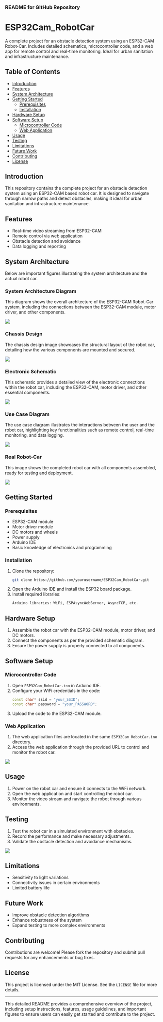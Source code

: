 ### README for GitHub Repository

# ESP32Cam_RobotCar

A complete project for an obstacle detection system using an ESP32-CAM Robot-Car. Includes detailed schematics, microcontroller code, and a web app for remote control and real-time monitoring. Ideal for urban sanitation and infrastructure maintenance.

## Table of Contents

- [Introduction](#introduction)
- [Features](#features)
- [System Architecture](#system-architecture)
- [Getting Started](#getting-started)
  - [Prerequisites](#prerequisites)
  - [Installation](#installation)
- [Hardware Setup](#hardware-setup)
- [Software Setup](#software-setup)
  - [Microcontroller Code](#microcontroller-code)
  - [Web Application](#web-application)
- [Usage](#usage)
- [Testing](#testing)
- [Limitations](#limitations)
- [Future Work](#future-work)
- [Contributing](#contributing)
- [License](#license)

## Introduction

This repository contains the complete project for an obstacle detection system using an ESP32-CAM based robot car. It is designed to navigate through narrow paths and detect obstacles, making it ideal for urban sanitation and infrastructure maintenance.

## Features

- Real-time video streaming from ESP32-CAM
- Remote control via web application
- Obstacle detection and avoidance
- Data logging and reporting

## System Architecture

Below are important figures illustrating the system architecture and the actual robot car.

### System Architecture Diagram

This diagram shows the overall architecture of the ESP32-CAM Robot-Car system, including the connections between the ESP32-CAM module, motor driver, and other components.

![](Schemas/Architecture.png)

### Chassis Design

The chassis design image showcases the structural layout of the robot car, detailing how the various components are mounted and secured.

![](Schemas/Chassis.png)

### Electronic Schematic

This schematic provides a detailed view of the electronic connections within the robot car, including the ESP32-CAM, motor driver, and other essential components.

![](Schemas/Electronique_schema.png)

### Use Case Diagram

The use case diagram illustrates the interactions between the user and the robot car, highlighting key functionalities such as remote control, real-time monitoring, and data logging.

![](Schemas/UseCases.png)

### Real Robot-Car

This image shows the completed robot car with all components assembled, ready for testing and deployment.

![](Schemas/Robot-car.PNG)

## Getting Started

### Prerequisites

- ESP32-CAM module
- Motor driver module
- DC motors and wheels
- Power supply
- Arduino IDE
- Basic knowledge of electronics and programming

### Installation

1. Clone the repository:
   ```sh
   git clone https://github.com/yourusername/ESP32Cam_RobotCar.git
   ```
2. Open the Arduino IDE and install the ESP32 board package.
3. Install required libraries:
   ```sh
   Arduino libraries: WiFi, ESPAsyncWebServer, AsyncTCP, etc.
   ```

## Hardware Setup

1. Assemble the robot car with the ESP32-CAM module, motor driver, and DC motors.
2. Connect the components as per the provided schematic diagram.
3. Ensure the power supply is properly connected to all components.

## Software Setup

### Microcontroller Code

1. Open `ESP32Cam_RobotCar.ino` in Arduino IDE.
2. Configure your WiFi credentials in the code:
   ```cpp
   const char* ssid = "your_SSID";
   const char* password = "your_PASSWORD";
   ```
3. Upload the code to the ESP32-CAM module.

### Web Application

1. The web application files are located in the same `ESP32Cam_RobotCar.ino` directory.
2. Access the web application through the provided URL to control and monitor the robot car.

![](Schemas/WebAppUI.png)

## Usage

1. Power on the robot car and ensure it connects to the WiFi network.
2. Open the web application and start controlling the robot car.
3. Monitor the video stream and navigate the robot through various environments.

## Testing

1. Test the robot car in a simulated environment with obstacles.
2. Record the performance and make necessary adjustments.
3. Validate the obstacle detection and avoidance mechanisms.

![](Schemas/Testing_RobotCar.jpg)

## Limitations

- Sensitivity to light variations
- Connectivity issues in certain environments
- Limited battery life

## Future Work

- Improve obstacle detection algorithms
- Enhance robustness of the system
- Expand testing to more complex environments

## Contributing

Contributions are welcome! Please fork the repository and submit pull requests for any enhancements or bug fixes.

## License

This project is licensed under the MIT License. See the `LICENSE` file for more details.

---

This detailed README provides a comprehensive overview of the project, including setup instructions, features, usage guidelines, and important figures to ensure users can easily get started and contribute to the project.
